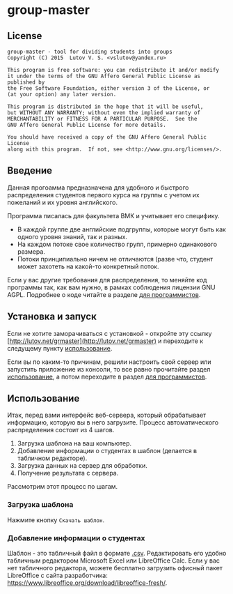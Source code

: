 # group-master

## License

    group-master - tool for dividing students into groups
    Copyright (C) 2015  Lutov V. S. <vslutov@yandex.ru>

    This program is free software: you can redistribute it and/or modify
    it under the terms of the GNU Affero General Public License as published by
    the Free Software Foundation, either version 3 of the License, or
    (at your option) any later version.

    This program is distributed in the hope that it will be useful,
    but WITHOUT ANY WARRANTY; without even the implied warranty of
    MERCHANTABILITY or FITNESS FOR A PARTICULAR PURPOSE.  See the
    GNU Affero General Public License for more details.

    You should have received a copy of the GNU Affero General Public License
    along with this program.  If not, see <http://www.gnu.org/licenses/>.

## Введение

Данная прогоамма предназначена для удобного и быстрого распределения студентов
первого курса на группы с учетом их пожеланий и их уровня английского.

Программа писалась для факультета ВМК и учитывает его специфику.

- В каждой группе две английские подгруппы, которые могут быть как одного
  уровня знаний, так и разных.
- На каждом потоке свое количество групп, примерно одинакового размера.
- Потоки принципиально ничем не отличаются (разве что, студент может захотеть
  на какой-то конкретный поток.

Если у вас другие требования для распределения, то меняйте код программы так,
как вам нужно, в рамках соблюдения лицензии GNU AGPL. Подробнее о коде
читайте в разделе [для программистов](#Для-программистов).

## Установка и запуск

Если не хотите заморачиваться с установкой - откройте эту ссылку
[http://lutov.net/grmaster](http://lutov.net/grmaster) и переходите к следущему
пункту [использование](#Использование).

Если вы по каким-то причинам, решили настроить свой сервер или запустить
приложение из консоли, то все равно прочитайте раздел
[использование](#Использование), а потом переходите в раздел
[для программистов](#Для-программистов).

## Использование

Итак, перед вами интерфейс веб-сервера, который обрабатывает информацию,
которую вы в него загрузите. Процесс автоматического распределения состоит из
4 шагов.

1. Загрузка шаблона на ваш компьютер.
2. Добавление информации о студентах в шаблон (делается в табличном редакторе).
3. Загрузка данных на сервер для обработки.
4. Получение результата с сервера.

Рассмотрим этот процесс по шагам.

### Загрузка шаблона

Нажмите кнопку `Cкачать шаблон`.

### Добавление информации о студентах

Шаблон - это табличный файл в формате
[.csv](https://ru.wikipedia.org/wiki/CSV).
Редактировать его удобно табличным редактором Microsoft Excel или LibreOffice
Calc.
Если у вас нет табличного редактора, можете бесплатно загрузить офисный пакет
LibreOffice с сайта разработчика:
<https://www.libreoffice.org/download/libreoffice-fresh/>.
